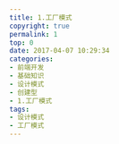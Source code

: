 ```yaml
---
title: 1.工厂模式
copyright: true
permalink: 1
top: 0
date: 2017-04-07 10:29:34
categories:
- 前端开发
- 基础知识
- 设计模式
- 创建型
- 1.工厂模式
tags:
- 设计模式
- 工厂模式
---
```

